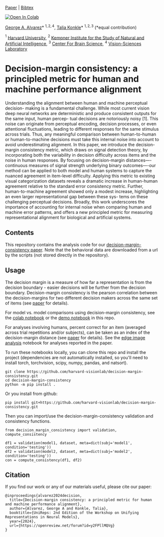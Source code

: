 
[Paper](https://openreview.net/forum?id=y2FPllMQVg) | [Bibtex](#bibtex)

[![Open In Colab](https://colab.research.google.com/assets/colab-badge.svg)](https://colab.research.google.com/drive/1iMycNR5rTfEtRheJfd0-HjAz3TKRD8xx?usp=sharing)

[George A. Alvarez](https://visionlab.harvard.edu/george/)\* $^{1,2,4}$, [Talia Konkle](https://konklab.fas.harvard.edu/)\* $^{1,2,3}$
(*equal contribution)

$^1$ [Harvard University](https://www.harvard.edu/), $^2$ [Kempner Institute for the Study of Natural and Artificial Intelligence](https://kempnerinstitute.harvard.edu/), $^3$ [Center For Brain Science](https://cbs.fas.harvard.edu/), $^4$ [Vision-Sciences Laboratory](https://visionlab.harvard.edu/)
<br>

# Decision-margin consistency: a principled metric for human and machine performance alignment

Understanding the alignment between human and machine perceptual decision- making is a fundamental challenge. While most current vision deep neural networks are deterministic and produce consistent outputs for the same input, human percep- tual decisions are notoriously noisy [1]. This noise can originate from perceptual encoding, decision processes, or even attentional fluctuations, leading to different responses for the same stimulus across trials. Thus, any meaningful comparison between human-to-human or human-to-machine decisions must take this internal noise into account to avoid underestimating alignment. In this paper, we introduce the decision-margin consistency metric, which draws on signal detection theory, by incorporating both the variability in decision difficulty across items and the noise in human responses. By focusing on decision-margin distances—-continuous measures of signal strength underlying binary outcomes—-our method can be applied to both model and human systems to capture the nuanced agreement in item-level difficulty. Applying this metric to existing visual categorization datasets reveals a dramatic increase in human-human agreement relative to the standard error consistency metric. Further, human-to-machine agreement showed only a modest increase, highlighting an even larger representational gap between these sys- tems on these challenging perceptual decisions. Broadly, this work underscores the importance of accounting for internal noise when comparing human and machine error patterns, and offers a new principled metric for measuring representational alignment for biological and artificial systems.

## Contents

This repository contains the analysis code for our [decision-margin-consistency paper](https://openreview.net/pdf?id=y2FPllMQVg). Note that the behavioral data are downloaded from a url by the scripts (not stored directly in the repository).

## Usage

The decision margin is a measure of how far a representation is from the decision boundary - easier decisions will be further from the decision boundary. Decision-margin consistency is the pearson correlation between the decision-margins for two different decision makers across the same set of items (see [paper](https://openreview.net/forum?id=y2FPllMQVg) for details). 

For model vs. model comparisons using decision-margin consistency, see the [colab notebook](https://colab.research.google.com/drive/1iMycNR5rTfEtRheJfd0-HjAz3TKRD8xx?usp=sharing) or the [demo notebook](https://github.com/harvard-visionlab/decision-margin-consistency/blob/main/notebooks/demo_model_vs_model.ipynb) in this repo. 

For analyses involving humans, percent correct for an item (averaged across trial repetitions and/or subjects), can be taken as an index of the decision-margin distance (see [paper](https://openreview.net/forum?id=y2FPllMQVg) for details). See the [edge image analysis](https://github.com/harvard-visionlab/decision-margin-consistency/blob/main/notebooks/edge_data_analysis.ipynb) notebook for analyses reported in the paper.

To run these notebooks locally, you can clone this repo and install the project (dependencies are not automatically installed, so you'll need to install torch, torchvision, scipy, numpy, pandas, and natsort).
```
git clone https://github.com/harvard-visionlab/decision-margin-consistency.git
cd decision-margin-consistency
python -m pip install .
```

Or you install from github:
```
pip install git+https://github.com/harvard-visionlab/decision-margin-consistency.git
```

Then you can import/use the decision-margin-consistency validation and consistency functions.
```
from decision_margin_consistency import validation, compute_consistency

df1 = validation(model1, dataset, meta=dict(subj='model1', condition='testing'))
df2 = validation(model2, dataset, meta=dict(subj='model2', condition='testing'))
con = compute_consistency(df1, df2)
```


<a name="bibtex"></a>
## Citation

If you find our work or any of our materials useful, please cite our paper:
```
@inproceedings{alvarez2024decision,
  title={Decision-margin consistency: a principled metric for human and machine performance alignment},
  author={Alvarez, George A and Konkle, Talia},
  booktitle={UniReps: 2nd Edition of the Workshop on Unifying Representations in Neural Models},
  year={2024},
  url={https://openreview.net/forum?id=y2FPllMQVg}
}

```

